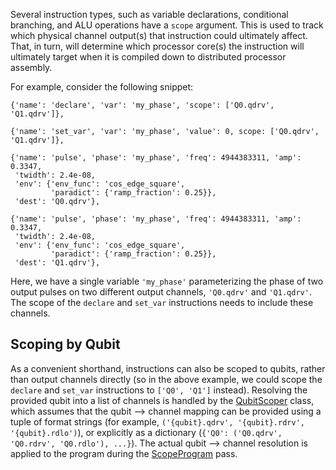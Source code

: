 Several instruction types, such as variable declarations, conditional branching, and ALU operations have a `scope` argument. This is used to track which physical channel output(s) that instruction could ultimately affect. That, in turn, will determine which processor core(s) the instruction will ultimately target when it is compiled down to distributed processor assembly. 

For example, consider the following snippet:

    {'name': 'declare', 'var': 'my_phase', 'scope': ['Q0.qdrv', 'Q1.qdrv']},

    {'name': 'set_var', 'var': 'my_phase', 'value': 0, scope: ['Q0.qdrv', 'Q1.qdrv']},

    {'name': 'pulse', 'phase': 'my_phase', 'freq': 4944383311, 'amp': 0.3347, 
     'twidth': 2.4e-08, 
     'env': {'env_func': 'cos_edge_square', 
             'paradict': {'ramp_fraction': 0.25}},
     'dest': 'Q0.qdrv'}, 

    {'name': 'pulse', 'phase': 'my_phase', 'freq': 4944383311, 'amp': 0.3347, 
     'twidth': 2.4e-08, 
     'env': {'env_func': 'cos_edge_square', 
             'paradict': {'ramp_fraction': 0.25}},
     'dest': 'Q1.qdrv'}, 

Here, we have a single variable `'my_phase'` parameterizing the phase of two output pulses on two different output channels, `'Q0.qdrv'` and `'Q1.qdrv'`. The scope of the `declare` and `set_var` instructions needs to include these channels.

## Scoping by Qubit

As a convenient shorthand, instructions can also be scoped to qubits, rather than output channels directly (so in the above example, we could scope the `declare` and `set_var` instructions to `['Q0', 'Q1']` instead). Resolving the provided qubit into a list of channels is handled by the [QubitScoper](../api/ir.md#distproc.ir.ir.QubitScoper) class, which assumes that the qubit --> channel mapping can be provided using a tuple of format strings (for example, `('{qubit}.qdrv', '{qubit}.rdrv', '{qubit}.rdlo')`), or explicitly as a dictionary (`{'Q0': ('Q0.qdrv', 'Q0.rdrv', 'Q0.rdlo'), ...}`). The actual qubit --> channel resolution is applied to the program during the [ScopeProgram](../api/ir_passes.md#distproc.ir.ir.CoreScoper) pass.
